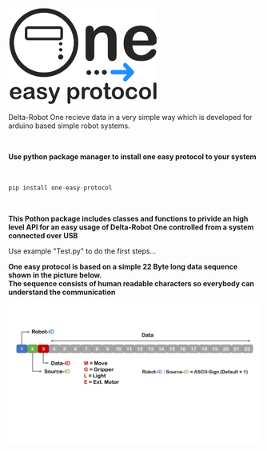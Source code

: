 <img src="https://github.com/deltarobotone/image_database/blob/master/logos/logos%20(9).PNG" width="300">

<br>

Delta-Robot One recieve data in a very simple way which is developed for arduino based simple robot systems. 

<br>

**Use python package manager to install one easy protocol to your system**

<br>

```c
pip install one-easy-protocol
```
<br>

**This Pothon package includes classes and functions to privide an high level API for an easy usage of Delta-Robot One controlled from a system connected over USB**

Use example "Test.py" to do the first steps...

**One easy protocol is based on a simple 22 Byte long data sequence shown in the picture below.**<br>
**The sequence consists of human readable characters so everybody can understand the communication**

[<img src="https://github.com/deltarobotone/image_database/blob/master/drawings/drawings%20(20).PNG" width="900">](https://raw.githubusercontent.com/deltarobotone/image_database/master/drawings/drawings%20(20).PNG)
